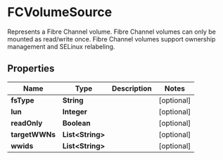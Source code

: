 

# FCVolumeSource

Represents a Fibre Channel volume. Fibre Channel volumes can only be mounted as read/write once. Fibre Channel volumes support ownership management and SELinux relabeling.
## Properties

Name | Type | Description | Notes
------------ | ------------- | ------------- | -------------
**fsType** | **String** |  |  [optional]
**lun** | **Integer** |  |  [optional]
**readOnly** | **Boolean** |  |  [optional]
**targetWWNs** | **List&lt;String&gt;** |  |  [optional]
**wwids** | **List&lt;String&gt;** |  |  [optional]



